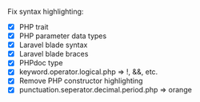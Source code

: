 Fix syntax highlighting:
- [X] PHP trait
- [X] PHP parameter data types
- [X] Laravel blade syntax
- [X] Laravel blade braces
- [X] PHPdoc type
- [X] keyword.operator.logical.php => !, &&, etc.
- [X] Remove PHP constructor highlighting
- [X] punctuation.seperator.decimal.period.php => orange
